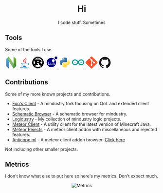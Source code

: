 <div align="center">
    <h1>Hi</h1>
    <p>I code stuff. Sometimes</p>
</div>

## Tools

Some of the tools I use.

<a href="https://neovim.io/" target="_blank" rel="noreferrer">
    <img src="https://github.com/devicons/devicon/blob/master/icons/neovim/neovim-original.svg" alt="NeoVim" width="40" height="40"/>
</a>
<a href="https://openjdk.org" target="_blank" rel="noreferrer">
    <img src="https://raw.githubusercontent.com/devicons/devicon/master/icons/java/java-original.svg" alt="Java" width="40" height="40"/>
</a>
<a href="https://www.rust-lang.org/" target="_blank" rel="noreferrer">
    <img src="https://github.com/devicons/devicon/blob/master/icons/rust/rust-original.svg" alt="Rust" width="40" height="40"/>
</a>
<a href="https://www.lua.org/" target="_blank" rel="noreferrer">
    <img src="https://github.com/devicons/devicon/blob/master/icons/lua/lua-original.svg" alt="Lua" width="40" height="40"/>
</a>
<a href="https://www.python.org" target="_blank" rel="noreferrer">
    <img src="https://github.com/devicons/devicon/blob/master/icons/python/python-original.svg" alt="Python" width="40" height="40"/>
</a>
<a href="https://www.arduino.cc" target="_blank" rel="noreferrer">
    <img src="https://github.com/devicons/devicon/blob/master/icons/arduino/arduino-original.svg" alt="Arduino" width="40" height="40"/>
</a>
<a href="https://git-scm.com/" target="_blank" rel="noreferrer">
    <img src="https://github.com/devicons/devicon/blob/master/icons/git/git-original.svg" alt="Git" width="40" height="40"/>
</a>
<a href="https://github.com/" target="_blank" rel="noreferrer">
    <img src="https://github.com/devicons/devicon/blob/master/icons/github/github-original.svg" alt="Github" width="40" height="40"/>
</a>

## Contributions

Some of my more known projects and contributions.

- [Foo's Client](https://github.com/mindustry-antigrief/mindustry-client) - A mindustry fork focusing on QoL and extended client features.
- [Schematic Browser](https://github.com/sbxte/mindustry-schematic-browser) - A schematic browser for mindustry.
- [Logidustry](https://github.com/sbxte/LogiDustry) - My collection of mindustry logic projects.
- [Meteor Client](https://github.com/MeteorDevelopment/meteor-client) - A utility client for the latest version of Minecraft Java.
- [Meteor Rejects](https://github.com/AntiCope/meteor-rejects) - A meteor client addon with miscellaneous and rejected features.
- [Anticope.ml](https://github.com/AntiCope/anticope.ml) - A meteor client addon browser. [Click here](https://anticope.pages.dev/)

Not including other smaller projects.


## Metrics

I don't know what else to put here so here's my metrics. Don't expect much.

<div align="center">
    <img alt='Metrics' src='https://github.com/sbxte/sbxte/blob/data/github-metrics.svg'>
</div>
